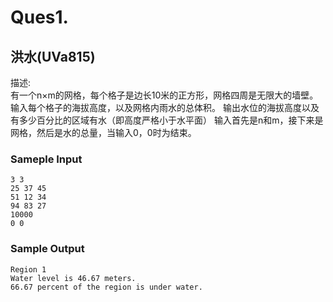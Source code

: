 # Ques1.
## 洪水(UVa815)
描述:<br>
有一个n×m的网格，每个格子是边长10米的正方形，网格四周是无限大的墙壁。
输入每个格子的海拔高度，以及网格内雨水的总体积。
输出水位的海拔高度以及有多少百分比的区域有水（即高度严格小于水平面）
输入首先是n和m，接下来是网格，然后是水的总量，当输入0，0时为结束。
<br>
### Sameple Input
    
    3 3
    25 37 45
    51 12 34
    94 83 27
    10000
    0 0
    
### Sample Output 
    
    Region 1
    Water level is 46.67 meters.
    66.67 percent of the region is under water.
